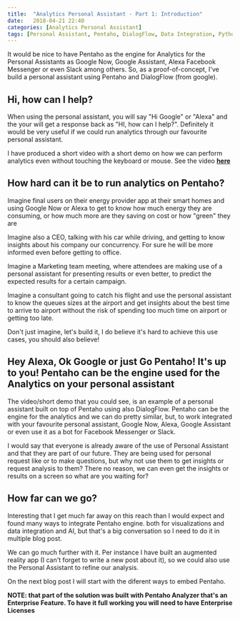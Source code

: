 ```yaml
---
title:  "Analytics Personal Assistant - Part 1: Introduction"
date:   2018-04-21 22:40
categories: [Analytics Personal Assistant]
tags: [Personal Assistant, Pentaho, DialogFlow, Data Integration, Python]
--- 
```


It would be nice to have Pentaho as the engine for Analytics for the Personal Assistants as Google Now, Google Assistant, Alexa Facebook Messenger or even Slack among others.  So, as a proof-of-concept, I've build a personal assistant using Pentaho and DialogFlow (from google). 

## Hi, how can I help?

When using the personal assistant, you will say "Hi Google" or "Alexa" and the your will get a response back as "HI, how can I help?". Definitely it would be very useful if we could run analytics through our favourite personal assistant.  

I have produced a short video with a short demo on how we can perform analytics even without touching the keyboard or mouse. See the video **[here](https://youtu.be/csLaInmw9QQ)**

## How hard can it be to run analytics on Pentaho?

Imagine final users on their energy provider app at their smart homes and using Google Now or Alexa to get to know how much energy they are consuming, or how much more are they saving on cost or how "green" they are

Imagine also a CEO, talking with his car while driving, and getting to know insights about his company our concurrency. For sure he will be more informed even before getting to office. 

Imagine a Marketing team meeting, where attendees are making use of a personal assistant for presenting results or even better, to predict the expected results for a certain campaign.

Imagine a consultant going to catch his flight and use the personal assistant to know the queues sizes at the airport and get insights about the best time to arrive to airport without the risk of spending too much time on airport or getting too late. 

Don't just imagine, let's build it, I do believe it's hard to achieve this use cases, you should also believe!

## Hey Alexa, Ok Google or just Go Pentaho! It's up to you! Pentaho can be the engine used for the Analytics on your personal assistant

The video/short demo that you could see, is an example of a personal assistant built on top of Pentaho using also DialogFlow. Pentaho can be the engine for the analytics and  we can do pretty similar, but, to work integrated with your favourite personal assistant, Google Now, Alexa, Google Assistant or even use it as a bot for Facebook Messenger or Slack. 

I would say that everyone is already aware of the use of Personal Assistant and that they are part of our future. They are being used for personal request like or to make questions, but why not use them to get insights or request analysis to them? There no reason, we can even get the insights or results on a screen so what are you waiting for?

## How far can we go?

Interesting that I get much far away on this reach than I would expect and found many ways to integrate Pentaho engine. both for visualizations and data integration and AI, but that's a big conversation so I need to do it in multiple blog post. 

We can go much further with it. Per instance I have built an augmented reality app (I can't forget to write a new post about it), so we could also use the Personal Assistant  to refine our analysis. 

On the next blog post I will start with the diferent ways to embed Pentaho. 

**NOTE: that part of the solution was built with Pentaho Analyzer that's an Enterprise Feature. To have it full working you will need to have Enterprise Licenses** 


[Live Insights]: #
